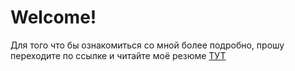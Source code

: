 # Welcome!
Для того что бы ознакомиться со мной более подробно, прошу переходите по ссылке и читайте моё резюме
<a href="https://docs.google.com/viewer?docex=1&amp;url=http://akartynnik.github.io/akartynnik.github.io/docs/aliaksei_kartynnik_cv.docx"><span class="highlight-red">ТУТ </a>
